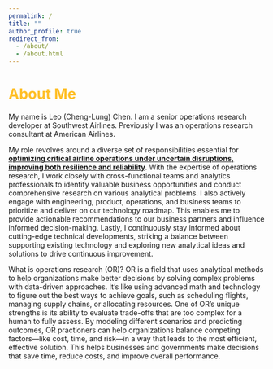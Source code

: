 ```yaml
---
permalink: /
title: ""
author_profile: true
redirect_from: 
  - /about/
  - /about.html
---
```


<span style="color: #FFBF27;">About Me</span>
=======

My name is Leo (Cheng-Lung) Chen. I am a senior operations research developer at Southwest Airlines. Previously I was an operations research consultant at American Airlines. 

My role revolves around a diverse set of responsibilities essential for **[optimizing critical airline operations under uncertain disruptions, improving both resilience and reliability](https://aviationweek.com/air-transport/airlines-lessors/airlines-boost-resilience-navigate-weather-woes)**. With the expertise of operations research, I work closely with cross-functional teams and analytics professionals to identify valuable business opportunities and conduct comprehensive research on various analytical problems. I also actively engage with engineering, product, operations, and business teams to prioritize and deliver on our technology roadmap. This enables me to provide actionable recommendations to our business partners and influence informed decision-making. Lastly, I continuously stay informed about cutting-edge technical developments, striking a balance between supporting existing technology and exploring new analytical ideas and solutions to drive continuous improvement.

What is operations research (OR)?
OR is a field that uses analytical methods to help organizations make better decisions by solving complex problems with data-driven approaches. It’s like using advanced math and technology to figure out the best ways to achieve goals, such as scheduling flights, managing supply chains, or allocating resources. One of OR’s unique strengths is its ability to evaluate trade-offs that are too complex for a human to fully assess. By modeling different scenarios and predicting outcomes, OR practioners can help organizations balance competing factors—like cost, time, and risk—in a way that leads to the most efficient, effective solution. This helps businesses and governments make decisions that save time, reduce costs, and improve overall performance.